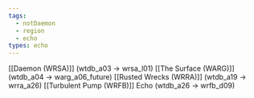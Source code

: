 ```yaml
---
tags:
  - notDaemon
  - region
  - echo
types: echo
---
```

[[Daemon (WRSA)]] (wtdb_a03 -> wrsa_l01)
[[The Surface (WARG)]] (wtdb_a04 -> warg_a06_future)
[[Rusted Wrecks (WRRA)]] (wtdb_a19 -> wrra_a26)
[[Turbulent Pump (WRFB)]] Echo (wtdb_a26 -> wrfb_d09)